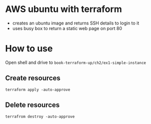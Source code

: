# AWS ubuntu with terraform
- creates an ubuntu image and returns SSH details to login to it
- uses busy box to return a static web page on port 80

# How to use
Open shell and drive to `book-terraform-up/ch2/ex1-simple-instance`

## Create resources
```
terraform apply -auto-approve
```

## Delete resources
```
terrafrom destroy -auto-approve
```
